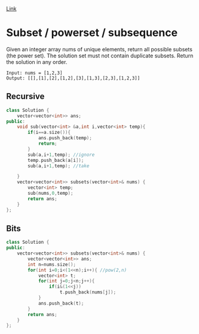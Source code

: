 [Link](https://leetcode.com/problems/subsets/)
# Subset / powerset / subsequence
Given an integer array nums of unique elements, return all possible subsets (the power set).
The solution set must not contain duplicate subsets. Return the solution in any order.

```
Input: nums = [1,2,3]
Output: [[],[1],[2],[1,2],[3],[1,3],[2,3],[1,2,3]]
```
## Recursive
```cpp
class Solution {
    vector<vector<int>> ans;
public:
    void sub(vector<int> &a,int i,vector<int> temp){
        if(i==a.size()){
            ans.push_back(temp);
            return;
        }
        sub(a,i+1,temp); //ignore
        temp.push_back(a[i]);
        sub(a,i+1,temp); //take

    }
    vector<vector<int>> subsets(vector<int>& nums) {
        vector<int> temp;
        sub(nums,0,temp);
        return ans;
    }
};
```

## Bits 
```cpp
class Solution {
public:
    vector<vector<int>> subsets(vector<int>& nums) {
        vector<vector<int>> ans;
        int n=nums.size();
        for(int i=0;i<(1<<n);i++){ //pow(2,n)
            vector<int> t;
            for(int j=0;j<n;j++){
                if(i&(1<<j))
                    t.push_back(nums[j]);
            }
            ans.push_back(t);
        }
        return ans;
    }
};
```